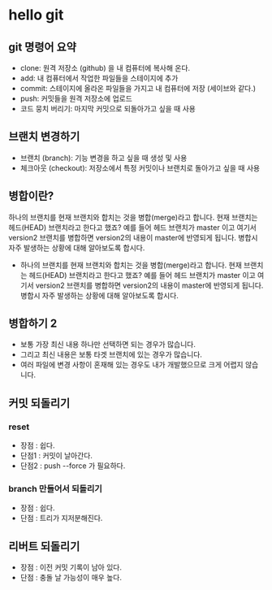 # hello git

## git 명령어 요약

- clone: 원격 저장소 (github) 을 내 컴퓨터에 복사해 온다.
- add: 내 컴퓨터에서 작업한 파일들을 스테이지에 추가
- commit: 스테이지에 올라온 파일들을 가지고 내 컴퓨터에 저장 (세이브와 같다.)
- push: 커밋들을 원격 저장소에 업로드
- 코드 뭉치 버리기: 마지막 커밋으로 되돌아가고 싶을 때 사용

## 브랜치 변경하기

- 브랜치 (branch): 기능 변경을 하고 싶을 때 생성 및 사용
- 체크아웃 (checkout): 저장소에서 특정 커밋이나 브랜치로 돌아가고 싶을 때 사용

## 병합이란?

하나의 브랜치를 현재 브랜치와 합치는 것을 병합(merge)라고 합니다. 현재 브랜치는 헤드(HEAD) 브랜치라고 한다고 했죠? 예를 들어 헤드 브랜치가 master 이고 여기서 version2 브랜치를 병합하면 version2의 내용이 master에 반영되게 됩니다. 병합시 자주 발생하는 상황에 대해 알아보도록 합시다.
- 하나의 브랜치를 현재 브랜치와 합치는 것을 병합(merge)라고 합니다. 현재 브랜치는 헤드(HEAD) 브랜치라고 한다고 했죠? 예를 들어 헤드 브랜치가 master 이고 여기서 version2 브랜치를 병합하면 version2의 내용이 master에 반영되게 됩니다. 병합시 자주 발생하는 상황에 대해 알아보도록 합시다. 

## 병합하기 2

- 보통 가장 최신 내용 하나만 선택하면 되는 경우가 많습니다.
- 그리고 최신 내용은 보통 타겟 브랜치에 있는 경우가 많습니다.
- 여러 파일에 변경 사항이 혼재해 있는 경우도 내가 개발했으므로 크게 어렵지 않습니다.

## 커밋 되돌리기

### reset

- 장점 : 쉽다.
- 단점1 : 커밋이 날아간다. 
- 단점2 : push --force 가 필요하다.

### branch 만들어서 되돌리기

- 장점 : 쉽다.
- 단점 : 트리가 지저분해진다.

## 리버트 되돌리기

- 장점 : 이전 커밋 기록이 남아 있다.
- 단점 : 충돌 날 가능성이 매우 높다.

